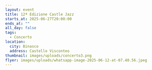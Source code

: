 ```yaml
---
layout: event
title: 12ª Edizione Castle Jazz
starts_at: 2025-06-27T20:00:00
ends_at: ""
all_day: false
tags:
  - Concerto
location:
  city: Binasco
  address: Castello Visconteo
thumbnail: images/uploads/concerto3.png
flyer: images/uploads/whatsapp-image-2025-06-12-at-07.40.56.jpeg
---
```

